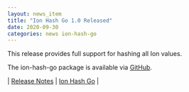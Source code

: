 ```yaml
---
layout: news_item
title: "Ion Hash Go 1.0 Released"
date: 2020-09-30
categories: news ion-hash-go
---
```

This release provides full support for hashing all Ion values.

The ion-hash-go package is available via [GitHub](https://github.com/amazon-ion/ion-hash-go).

| [Release Notes](https://github.com/amazon-ion/ion-hash-go/releases/tag/v1.0.0) | [Ion Hash Go](https://github.com/amazon-ion/ion-hash-go) |